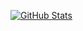 [![GitHub Stats](https://github-readme-streak-stats.herokuapp.com?user=Noah&theme=merko&hide_border=true)](https://git.io/streak-stats)
